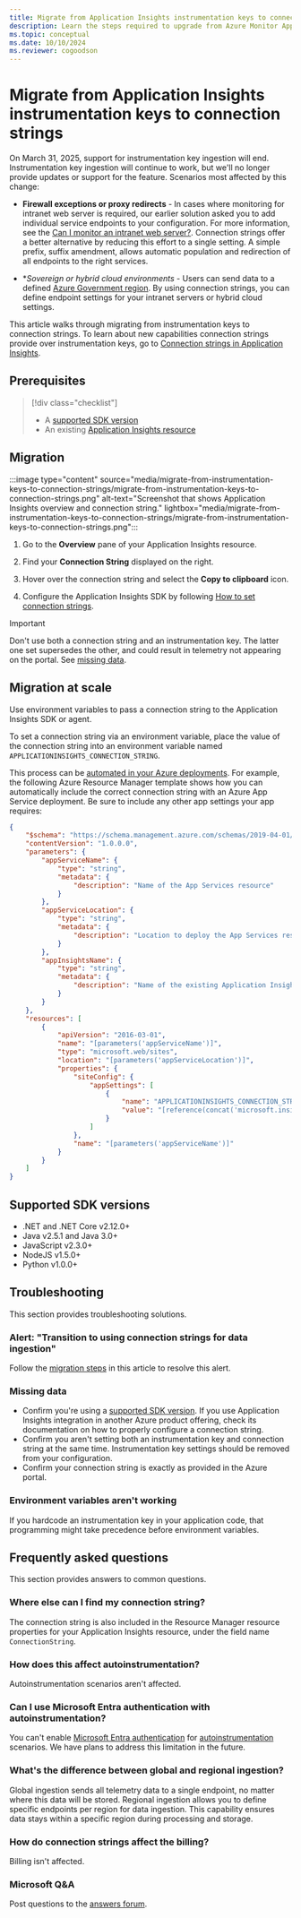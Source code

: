 ```yaml
---
title: Migrate from Application Insights instrumentation keys to connection strings
description: Learn the steps required to upgrade from Azure Monitor Application Insights instrumentation keys to connection strings.
ms.topic: conceptual
ms.date: 10/10/2024
ms.reviewer: cogoodson
---
```


# Migrate from Application Insights instrumentation keys to connection strings

On March 31, 2025, support for instrumentation key ingestion will end. Instrumentation key ingestion will continue to work, but we'll no longer provide updates or support for the feature. Scenarios most affected by this change:

* **Firewall exceptions or proxy redirects** - In cases where monitoring for intranet web server is required, our earlier solution asked you to add individual service endpoints to your configuration. For more information, see the [Can I monitor an intranet web server?](../ip-addresses.md#can-i-monitor-an-intranet-web-server). Connection strings offer a better alternative by reducing this effort to a single setting. A simple prefix, suffix amendment, allows automatic population and redirection of all endpoints to the right services.

* **Sovereign or hybrid cloud environments* - Users can send data to a defined [Azure Government region](/azure/azure-government/compare-azure-government-global-azure#application-insights). By using connection strings, you can define endpoint settings for your intranet servers or hybrid cloud settings.

This article walks through migrating from instrumentation keys to connection strings. To learn about new capabilities connection strings provide over instrumentation keys, go to [Connection strings in Application Insights](connection-strings.md).

## Prerequisites

> [!div class="checklist"]
> * A [supported SDK version](#supported-sdk-versions)
> * An existing [Application Insights resource](create-workspace-resource.md)

## Migration

:::image type="content" source="media/migrate-from-instrumentation-keys-to-connection-strings/migrate-from-instrumentation-keys-to-connection-strings.png" alt-text="Screenshot that shows Application Insights overview and connection string." lightbox="media/migrate-from-instrumentation-keys-to-connection-strings/migrate-from-instrumentation-keys-to-connection-strings.png":::

1. Go to the **Overview** pane of your Application Insights resource.

1. Find your **Connection String** displayed on the right.

1. Hover over the connection string and select the **Copy to clipboard** icon.

1. Configure the Application Insights SDK by following [How to set connection strings](connection-strings.md#set-a-connection-string).

> [!IMPORTANT]
> Don't use both a connection string and an instrumentation key. The latter one set supersedes the other, and could result in telemetry not appearing on the portal. See [missing data](#missing-data).

## Migration at scale

Use environment variables to pass a connection string to the Application Insights SDK or agent.

To set a connection string via an environment variable, place the value of the connection string into an environment variable named `APPLICATIONINSIGHTS_CONNECTION_STRING`.

This process can be [automated in your Azure deployments](/azure/azure-resource-manager/templates/deploy-portal#deploy-resources-with-arm-templates-and-azure-portal). For example, the following Azure Resource Manager template shows how you can automatically include the correct connection string with an Azure App Service deployment. Be sure to include any other app settings your app requires:

```JSON
{
    "$schema": "https://schema.management.azure.com/schemas/2019-04-01/deploymentTemplate.json#",
    "contentVersion": "1.0.0.0",
    "parameters": {
        "appServiceName": {
            "type": "string",
            "metadata": {
                "description": "Name of the App Services resource"
            }
        },
        "appServiceLocation": {
            "type": "string",
            "metadata": {
                "description": "Location to deploy the App Services resource"
            }
        },
        "appInsightsName": {
            "type": "string",
            "metadata": {
                "description": "Name of the existing Application Insights resource to use with this App Service. Expected to be in the same Resource Group."
            }
        }
    },
    "resources": [
        {
            "apiVersion": "2016-03-01",
            "name": "[parameters('appServiceName')]",
            "type": "microsoft.web/sites",
            "location": "[parameters('appServiceLocation')]",
            "properties": {
                "siteConfig": {
                    "appSettings": [
                        {
                            "name": "APPLICATIONINSIGHTS_CONNECTION_STRING",
                            "value": "[reference(concat('microsoft.insights/components/', parameters('appInsightsName')), '2015-05-01').ConnectionString]"
                        }
                    ]
                },
                "name": "[parameters('appServiceName')]"
            }
        }
    ]
}

```

## Supported SDK versions

* .NET and .NET Core v2.12.0+
* Java v2.5.1 and Java 3.0+
* JavaScript v2.3.0+
* NodeJS v1.5.0+
* Python v1.0.0+

## Troubleshooting

This section provides troubleshooting solutions.

### Alert: "Transition to using connection strings for data ingestion"

Follow the [migration steps](#migration) in this article to resolve this alert.

### Missing data

* Confirm you're using a [supported SDK version](#supported-sdk-versions). If you use Application Insights integration in another Azure product offering, check its documentation on how to properly configure a connection string.
* Confirm you aren't setting both an instrumentation key and connection string at the same time. Instrumentation key settings should be removed from your configuration.
* Confirm your connection string is exactly as provided in the Azure portal.

### Environment variables aren't working

If you hardcode an instrumentation key in your application code, that programming might take precedence before environment variables.

## Frequently asked questions

This section provides answers to common questions.

### Where else can I find my connection string?

The connection string is also included in the Resource Manager resource properties for your Application Insights resource, under the field name `ConnectionString`.

### How does this affect autoinstrumentation?

Autoinstrumentation scenarios aren't affected.

<a name='can-i-use-azure-ad-authentication-with-autoinstrumentation'></a>

### Can I use Microsoft Entra authentication with autoinstrumentation?

You can't enable [Microsoft Entra authentication](azure-ad-authentication.md) for [autoinstrumentation](codeless-overview.md) scenarios. We have plans to address this limitation in the future.

### What's the difference between global and regional ingestion?

Global ingestion sends all telemetry data to a single endpoint, no matter where this data will be stored. Regional ingestion allows you to define specific endpoints per region for data ingestion. This capability ensures data stays within a specific region during processing and storage.

### How do connection strings affect the billing?

Billing isn't affected.

### Microsoft Q&A

Post questions to the [answers forum](/answers/topics/24223/azure-monitor.html).

